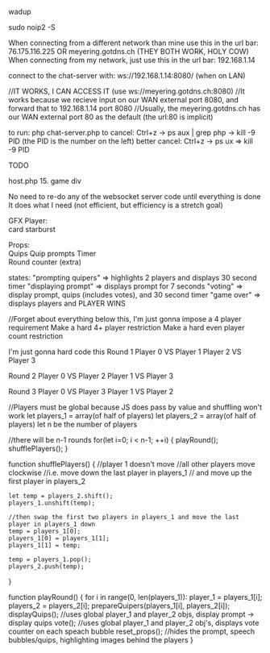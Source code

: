 wadup

sudo noip2 -S

When connecting from a different network than mine use this in the url bar: 76.175.116.225 OR meyering.gotdns.ch (THEY BOTH WORK, HOLY COW)
When connecting from my network, just use this in the url bar: 192.168.1.14

connect to the chat-server with: ws://192.168.1.14:8080/ (when on LAN)


//IT WORKS, I CAN ACCESS IT (use ws://meyering.gotdns.ch:8080)
//It works because we recieve input on our WAN external port 8080, and forward that to 192.168.1.14 port 8080
//Usually, the meyering.gotdns.ch has our WAN external port 80 as the default (the url:80 is implicit)


to run: php chat-server.php
to cancel: Ctrl+z -> ps aux | grep php -> kill -9 PID (the PID is the number on the left)
better cancel: Ctrl+z -> ps ux  => kill -9 PID


TODO

host.php
15. game div


No need to re-do any of the websocket server code until everything is done
It does what I need (not efficient, but efficiency is a stretch goal)

GFX
Player:                   
	card
	starburst

Props:                         
	Quips
	Quip prompts
	Timer                      
	Round counter (extra)

states:
"prompting quipers" => highlights 2 players and displays 30 second timer
"displaying prompt" => displays prompt for 7 seconds
"voting"            => display prompt, quips (includes votes), and 30 second timer
"game over"         => displays players and PLAYER WINS



//Forget about everything below this, I'm just gonna impose a 4 player requirement
Make a hard 4+ player restriction
Make a hard even player count restriction

I'm just gonna hard code this
Round 1
Player 0 VS Player 1
Player 2 VS Player 3

Round 2
Player 0 VS Player 2
Player 1 VS Player 3

Round 3
Player 0 VS Player 3
Player 1 VS Player 2

//Players must be global because JS does pass by value and shuffling won't work
let players_1 = array(of half of players)
let players_2 = array(of half of players)
let n be the number of players

//there will be n-1 rounds
for(let i=0; i < n-1; ++i) {
	playRound();
	shufflePlayers();
}

function shufflePlayers() {
	//player 1 doesn't move
	//all other players move clockwise
	//i.e. move down the last player in players_1
	//     and move up the first player in players_2

	let temp = players_2.shift();
	players_1.unshift(temp);

	//then swap the first two players in players_1 and move the last player in players_1 down
	temp = players_1[0];
	players_1[0] = players_1[1];
	players_1[1] = temp;

	temp = players_1.pop();
	players_2.push(temp);
}

function playRound() {
	for i in range(0, len(players_1)):
		player_1 = players_1[i];
		players_2 = players_2[i];
	    prepareQuipers(players_1[i], players_2[i]);
	    displayQuips(); //uses global player_1 and player_2 objs, display prompt -> display quips
 	    vote(); //uses global player_1 and player_2 obj's, displays vote counter on each speach bubble
	    reset_props(); //hides the prompt, speech bubbles/quips, highlighting images behind the players
}